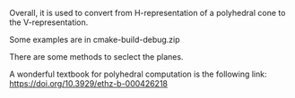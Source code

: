 Overall, it is used to convert from H-representation of a polyhedral cone to the V-representation.


Some examples are in cmake-build-debug.zip

There are some methods to seclect the planes.

A wonderful textbook for polyhedral computation is the following link:
https://doi.org/10.3929/ethz-b-000426218


